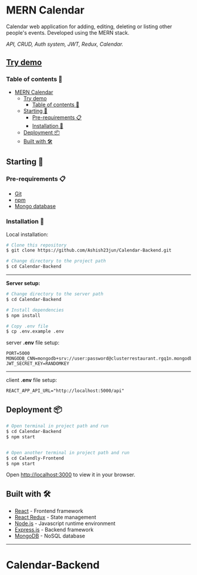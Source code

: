 # MERN Calendar

Calendar web application for adding, editing, deleting or listing other people's events. Developed using the MERN stack.

*API, CRUD, Auth system, JWT, Redux, Calendar.*

## [Try demo](https://mern-redux-calendar.herokuapp.com/)


### Table of contents 📃

- [MERN Calendar](#mern-calendar)
  - [Try demo](#try-demo)
    - [Table of contents 📃](#table-of-contents-)
  - [Starting 🚀](#starting-)
    - [Pre-requirements 📋](#pre-requirements-)
    - [Installation 🔧](#installation-)
  - [Deployment 📦](#deployment-)
  - [Built with 🛠️](#built-with-️)

## Starting 🚀
  
### Pre-requirements 📋

* [Git](https://git-scm.com/)
* [npm](https://www.npmjs.com/)
* [Mongo database](https://www.mongodb.com/)

### Installation 🔧

Local installation:

```bash
# Clone this repository
$ git clone https://github.com/Ashish23jun/Calendar-Backend.git

# Change directory to the project path
$ cd Calendar-Backend
```

---

**Server setup:**
```bash
# Change directory to the server path
$ cd Calendar-Backend

# Install dependencies
$ npm install

# Copy .env file
$ cp .env.example .env
```

server **.env** file setup:

```shell
PORT=5000
MONGODB_CNN=mongodb+srv://user:password@clusterrestaurant.rgq1n.mongodb.net/calendar
JWT_SECRET_KEY=RANDOMKEY
```

---

client **.env** file setup:

```shell
REACT_APP_API_URL="http://localhost:5000/api"
```

## Deployment 📦

```bash
# Open terminal in project path and run
$ cd Calendar-Backend
$ npm start


# Open another terminal in project path and run
$ cd Calendly-Frontend
$ npm start
```
Open [http://localhost:3000](http://localhost:3000) to view it in your browser.

## Built with 🛠️

* [React](https://es.reactjs.org/) - Frontend framework
* [React Redux](https://react-redux.js.org/) - State management
* [Node.js](https://nodejs.org/) - Javascript runtime environment
* [Express.js](https://expressjs.com/) - Backend framework
* [MongoDB](https://www.mongodb.com/) - NoSQL database

---
# Calendar-Backend
